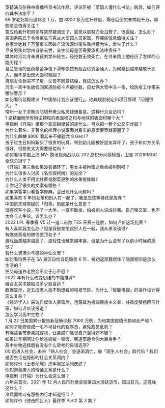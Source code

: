 英籍演员张铁林直播带货书法作品，评论区被「英国人懂什么书法」刷屏，如何评价其书法水平？  
69 岁老妇每月退休金 1 万，加 3000 多万杠杆炒股，爆仓后倒欠券商超千万，哪些信息值得关注？  
答应给我升职的领导突然被调走了，感觉以前努力全白费了，很委屈，怎么办？  
美国务院已下令撤离驻乌克兰大使馆人员家属，有哪些信息值得关注？  
身家曾达数千万董事长因破产流浪深圳街头靠拾荒为生，发生了什么？  
寻亲男孩刘学州自杀去世，亲生父母是否需要承担法律责任？  
媒体称河北寻亲男孩刘学州轻生，经抢救无效死亡，在寻亲路上他经历了怎样的心路历程？  
葛兰管理的医药基金净值下滑却依然有超百亿资金涌入，为何基民越来越敢于买入，而不是出现大面积赎回？  
男朋友全款买不了房，父母不同意结婚，我该怎么办？  
河南一高中生放假回家遇防疫卡点被拦截，母女俩大雪中冻一夜，给防疫工作带来哪些警示？  
如何看待饶毅建议「中国脑计划应该缓行」，称其规划制定和项目管理「问题很大」？  
常州一女子求助消防切开老公私房钱储蓄盒，这种行为合法吗？  
1 克精面粉所有粉尘颗粒的表面积之和与地球的表面积哪个大？  
电视剧《开端》里那个高压锅里装的是什么，可以把一整个公交车炸毁？  
为什么著名、非著名的推理小说家面对真实的悬案要案就蒙圈了？  
为什么麒麟 9000 看起来不输骁龙 8 Gen1？  
孩子过生日妈妈新买了很贵的玩具，带到幼儿园被好朋友弄坏了，孩子和对方关系很好，但损失太大需要赔偿吗？  
如何看待中国上海 NV- 腾讯视频战队以 222 总积分问鼎榜首，卫冕 2021PMGC 全球总冠军？  
《开端》第三集如果没有循环了，男女主被拘留之后会被判刑吗？  
为什么很多人讨厌《名侦探柯南》的光彦？  
为什么人类不用比甘蔗或甜菜更甜的水果提炼糖?  
让你记了很久的文案有哪些？  
如果学哲学只看哲学原典，会出现什么问题吗？  
如果喜欢 5 年的女孩和别人在一起了，我是应该等待还是放弃？  
中国航天经常提的「归零」到底是什么意思？  
很喜欢写小说，写了一大半，一直不敢发，怕被别人说成抄袭。自己嘴又笨，也不太会与人争论，该怎么办？  
2022 LPL 春季赛 V5 让一追二击败 TES 开赛三连胜，如何评价这场比赛？  
有人喜欢我怎么办？但是我很害怕跟别人在一起，我从来没谈过?  
有哪些高级的微信置顶句子？  
游戏画质越来越高了，游戏性也越来越丰富，但是为什么没有了以前小时候的感觉？  
有什么满满少年感的神仙文案？  
如何看待男子在 5A 景区自给自足隐居 6 年，被劝返原籍居住？隐居期间是怎么生活的？  
把父母送养老院会不会于心不忍？  
2022 年有什么改变思维的书籍推荐?  
给女友买求婚钻戒多少钱合适？  
数据显示，近五成老人找不到想看的电视节目，为什么「智能电视」的操作设计得这么复杂？  
《经济学人》采访自媒体人赛雷后，污蔑其为极端民族主义者，并高度赞扬回形针等，如何评价该报道？  
怎么学习高中生物？  
1 月 22 日美国累计报告新冠确诊超 7000 万例，为何美国疫情形势如此严峻？  
如何才能修炼成一名不可替代的程序员，避免裁员危机？  
有哪些春节走亲戚穿搭，让亲戚们感觉自己混得还不错？  
如果过年期间让你给爸妈做一顿饭，哪道菜适合你大展身手？  
高中生物选择题有没有什么常考的易错选项?  
00 后进入社会，未来「熟人社会」会逐渐消亡，被「陌生人社会」取代吗？我们是否生活在隐形的社会关系网内？  
如何评价《王者荣耀》虎年限定系列皮肤？  
你知道最撩人的情话文案是什么？  
电视剧《开端》为什么会这么爆？  
六年来首次，2021 年 12 月人民币升至全球第四大活跃货币，超过日元，这意味这什么？  
冷兵器格斗有那些内行才知道细节？  
如何评价《进击的巨人》最终季 Part2 第 3 集？  
